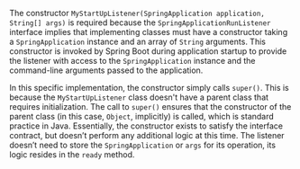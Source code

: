 The constructor `MyStartUpListener(SpringApplication application, String[] args)` is required because the `SpringApplicationRunListener` interface implies that implementing classes must have a constructor taking a `SpringApplication` instance and an array of `String` arguments. This constructor is invoked by Spring Boot during application startup to provide the listener with access to the `SpringApplication` instance and the command-line arguments passed to the application.

In this specific implementation, the constructor simply calls `super()`. This is because the `MyStartUpListener` class doesn't have a parent class that requires initialization. The call to `super()` ensures that the constructor of the parent class (in this case, `Object`, implicitly) is called, which is standard practice in Java.  Essentially, the constructor exists to satisfy the interface contract, but doesn’t perform any additional logic at this time.  The listener doesn’t need to store the `SpringApplication` or `args` for its operation, its logic resides in the `ready` method.